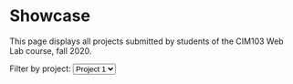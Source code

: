 # Showcase

This page displays all projects submitted by students of the CIM103 Web Lab course, fall 2020.

<label>
  Filter by project:
  <select id="project">
    <option value="project-1">Project 1</option>
    <option value="project-2">Project 2</option>
    <option value="project-3">Project 3</option>
  </select>
</label>

<ul id="list"></ul>

<style>
  img {
    max-width: 100%;
    height: 240px;
  }
</style>

<script>

  class Item
  {
    constructor( student )
    {
      this.name = student.name
      this.github = student.github

      this.item = document.createElement( 'li' )
      this.image = document.createElement( 'img' )
      this.link = document.createElement( 'a' )

      this.base = `https://${ this.github }.github.io/CIM103/${ project.value }/`
      this.thumbnail = `${ this.base }media/thumbnail.png`

      this.update()

    }
    update() {

      fetch( this.thumbnail )

        .then( response => {

          if ( response.ok )
          {

            this.image.src = this.thumbnail
            this.link.href = this.base
            this.link.textContent = this.name

            this.item.append( this.image, this.link )
            list.append( this.item )

          }

        } )

    }
  }

  class List
  {
    constructor( file )
    {

      fetch( file )
        .then( response => response.json() )
        .then( students => {
          this.students = students
          this.shuffle()
          this.update()
        } )

      project.addEventListener( 'change', () => { this.update() } )

    }
    shuffle()
    {
      this.students.sort( () => Math.random() - 0.5 )
    }
    update()
    {
      list.replaceChildren()
      this.students.forEach( student => new Item( student ) )
    }
  }

  new List( 'students.json' )

</script>

